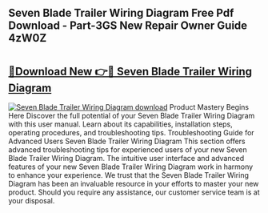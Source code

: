 ## Seven Blade Trailer Wiring Diagram Free Pdf Download - Part-3GS New Repair Owner Guide 4zW0Z

# <h2><a href="http://dfppfe2.blite.top/?on=Seven+Blade+Trailer+Wiring+Diagram">🔗Download New 👉🔴 Seven Blade Trailer Wiring Diagram</a></h2>

[![Seven Blade Trailer Wiring Diagram download](https://i.imgur.com/lujVjoI.png)](http://dfppfe2.blite.top/?on=Seven+Blade+Trailer+Wiring+Diagram)
Product Mastery Begins Here Discover the full potential of your Seven Blade Trailer Wiring Diagram with this user manual. Learn about its capabilities, installation steps, operating procedures, and troubleshooting tips. Troubleshooting Guide for Advanced Users Seven Blade Trailer Wiring Diagram This section offers advanced troubleshooting tips for experienced users of your new Seven Blade Trailer Wiring Diagram. The intuitive user interface and advanced features of your new Seven Blade Trailer Wiring Diagram work in harmony to enhance your experience. We trust that the Seven Blade Trailer Wiring Diagram has been an invaluable resource in your efforts to master your new product. Should you require any assistance, our customer service team is at your disposal.
